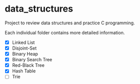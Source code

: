 # data_structures
Project to review data structures and practice C programming. 

Each individual folder contains more detailed information.

- [x] Linked List
- [x] Disjoint-Set
- [x] Binary Heap
- [x] Binary Search Tree
- [x] Red-Black Tree
- [x] Hash Table
- [ ] Trie
